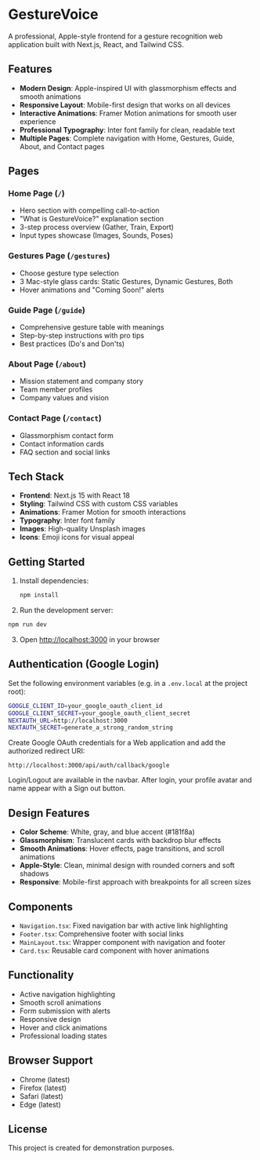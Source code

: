 # GestureVoice

A professional, Apple-style frontend for a gesture recognition web application built with Next.js, React, and Tailwind CSS.

## Features

- **Modern Design**: Apple-inspired UI with glassmorphism effects and smooth animations
- **Responsive Layout**: Mobile-first design that works on all devices
- **Interactive Animations**: Framer Motion animations for smooth user experience
- **Professional Typography**: Inter font family for clean, readable text
- **Multiple Pages**: Complete navigation with Home, Gestures, Guide, About, and Contact pages

## Pages

### Home Page (`/`)
- Hero section with compelling call-to-action
- "What is GestureVoice?" explanation section
- 3-step process overview (Gather, Train, Export)
- Input types showcase (Images, Sounds, Poses)

### Gestures Page (`/gestures`)
- Choose gesture type selection
- 3 Mac-style glass cards: Static Gestures, Dynamic Gestures, Both
- Hover animations and "Coming Soon!" alerts

### Guide Page (`/guide`)
- Comprehensive gesture table with meanings
- Step-by-step instructions with pro tips
- Best practices (Do's and Don'ts)

### About Page (`/about`)
- Mission statement and company story
- Team member profiles
- Company values and vision

### Contact Page (`/contact`)
- Glassmorphism contact form
- Contact information cards
- FAQ section and social links

## Tech Stack

- **Frontend**: Next.js 15 with React 18
- **Styling**: Tailwind CSS with custom CSS variables
- **Animations**: Framer Motion for smooth interactions
- **Typography**: Inter font family
- **Images**: High-quality Unsplash images
- **Icons**: Emoji icons for visual appeal

## Getting Started

1. Install dependencies:
   ```bash
   npm install
   ```

2. Run the development server:
```bash
npm run dev
   ```

3. Open [http://localhost:3000](http://localhost:3000) in your browser

## Authentication (Google Login)

Set the following environment variables (e.g. in a `.env.local` at the project root):

```bash
GOOGLE_CLIENT_ID=your_google_oauth_client_id
GOOGLE_CLIENT_SECRET=your_google_oauth_client_secret
NEXTAUTH_URL=http://localhost:3000
NEXTAUTH_SECRET=generate_a_strong_random_string
```

Create Google OAuth credentials for a Web application and add the authorized redirect URI:

```
http://localhost:3000/api/auth/callback/google
```

Login/Logout are available in the navbar. After login, your profile avatar and name appear with a Sign out button.

## Design Features

- **Color Scheme**: White, gray, and blue accent (#181f8a)
- **Glassmorphism**: Translucent cards with backdrop blur effects
- **Smooth Animations**: Hover effects, page transitions, and scroll animations
- **Apple-Style**: Clean, minimal design with rounded corners and soft shadows
- **Responsive**: Mobile-first approach with breakpoints for all screen sizes

## Components

- `Navigation.tsx`: Fixed navigation bar with active link highlighting
- `Footer.tsx`: Comprehensive footer with social links
- `MainLayout.tsx`: Wrapper component with navigation and footer
- `Card.tsx`: Reusable card component with hover animations

## Functionality

- Active navigation highlighting
- Smooth scroll animations
- Form submission with alerts
- Responsive design
- Hover and click animations
- Professional loading states

## Browser Support

- Chrome (latest)
- Firefox (latest)
- Safari (latest)
- Edge (latest)

## License

This project is created for demonstration purposes.